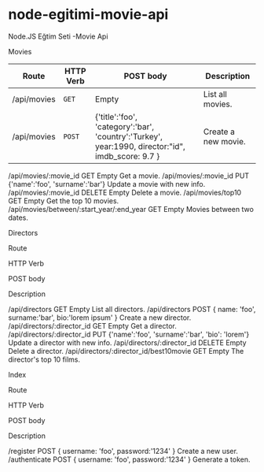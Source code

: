 # node-egitimi-movie-api
Node.JS Eğtim Seti -Movie Api

Movies


|Route | HTTP Verb | POST body | Description
|--- | --- | --- | --- |
|/api/movies | `GET` | Empty | List all movies. | 
|/api/movies | `POST` | {'title':'foo', 'category':'bar', 'country':'Turkey', year:1990, director:"id", imdb_score: 9.7 } |Create a new movie. | 
/api/movies/:movie_id GET Empty Get a movie. 
/api/movies/:movie_id PUT {'name':'foo', 'surname':'bar'} Update a movie with new info. 
/api/movies/:movie_id DELETE Empty Delete a movie. 
/api/movies/top10 GET Empty Get the top 10 movies. 
/api/movies/between/:start_year/:end_year GET Empty Movies between two dates. 

Directors


Route

HTTP Verb

POST body

Description


/api/directors GET Empty List all directors. 
/api/directors POST { name: 'foo', surname:'bar', bio:'lorem ipsum' } Create a new director. 
/api/directors/:director_id GET Empty Get a director. 
/api/directors/:director_id PUT {'name':'foo', 'surname':'bar', 'bio': 'lorem'} Update a director with new info. 
/api/directors/:director_id DELETE Empty Delete a director. 
/api/directors/:director_id/best10movie GET Empty The director's top 10 films. 

Index


Route

HTTP Verb

POST body

Description


/register POST { username: 'foo', password:'1234' } Create a new user. 
/authenticate POST { username: 'foo', password:'1234' } Generate a token. 
